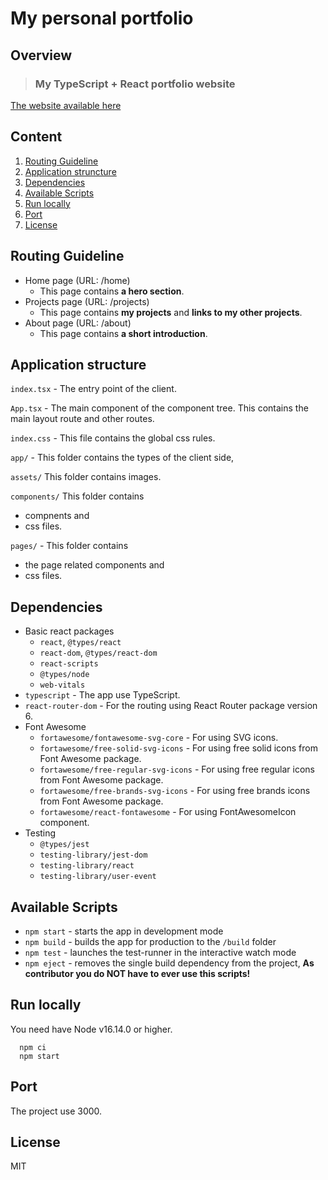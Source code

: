 # My personal portfolio

## Overview

> ### My TypeScript + React portfolio website

[The website available here](https://zoltanvolcsey.onrender.com)

## Content

1. [Routing Guideline](#routing-guideline)
2. [Application struncture](#application-structure)
3. [Dependencies](#dependencies)
4. [Available Scripts](#available-scripts)
5. [Run locally](#run-locally)
6. [Port](#port)
7. [License](#license)

## Routing Guideline

- Home page (URL: /home)
  - This page contains **a hero section**.
- Projects page (URL: /projects)
  - This page contains **my projects** and **links to my other projects**.
- About page (URL: /about)
  - This page contains **a short introduction**.

## Application structure

`index.tsx` - The entry point of the client.

`App.tsx` - The main component of the component tree. This contains the main layout route and other routes.

`index.css` - This file contains the global css rules.

`app/` - This folder contains the types of the client side,

`assets/` This folder contains images.

`components/` This folder contains

- compnents and
- css files.

`pages/` - This folder contains

- the page related components and
- css files.

## Dependencies

- Basic react packages
  - `react`, `@types/react`
  - `react-dom`, `@types/react-dom`
  - `react-scripts`
  - `@types/node`
  - `web-vitals`
- `typescript` - The app use TypeScript.
- `react-router-dom` - For the routing using React Router package version 6.
- Font Awesome
  - `fortawesome/fontawesome-svg-core` - For using SVG icons.
  - `fortawesome/free-solid-svg-icons` - For using free solid icons from Font Awesome package.
  - `fortawesome/free-regular-svg-icons` - For using free regular icons from Font Awesome package.
  - `fortawesome/free-brands-svg-icons` - For using free brands icons from Font Awesome package.
  - `fortawesome/react-fontawesome` - For using FontAwesomeIcon component.
- Testing
  - `@types/jest`
  - `testing-library/jest-dom`
  - `testing-library/react`
  - `testing-library/user-event`

## Available Scripts

  - `npm start` - starts the app in development mode
  - `npm build` - builds the app for production to the `/build` folder
  - `npm test` - launches the test-runner in the interactive watch mode
  - `npm eject` - removes the single build dependency from the project, **As contributor you do NOT have to ever use this scripts!**

## Run locally

You need have Node v16.14.0 or higher.

```
  npm ci
  npm start
```

## Port

The project use 3000.

## License

MIT


